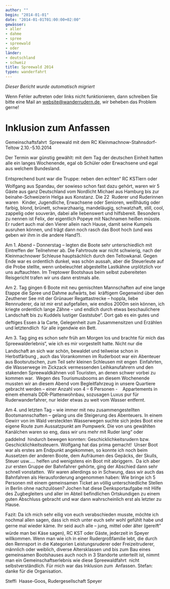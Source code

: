 ```yaml
---
author: ""
begin: "2014-01-01"
date: "2014-01-01T01:00:00+02:00"
gewässer:
- aller
- dahme
- spree
- spreewald
- oder
länder:
- deutschland
- schweiz
title: Spreewald 2014
typen: wanderfahrt
---
```



*Dieser Bericht wurde automatisch migriert*

Wenn Fehler auftreten oder links nicht funktionieren, dann schreiben Sie bitte eine Mail an website@wanderrudern.de, wir beheben das Problem gerne!



# Inklusion zum Anfassen


Gemeinschaftsfahrt  Spreewald mit dem RC Kleinmachnow-Stahnsdorf-Teltow 2.10.-5.10.2014

Der Termin war günstig gewählt: mit dem Tag der deutschen Einheit hatten alle ein langes Wochenende, egal ob Schüler oder Erwachsene und egal aus welchem Bundesland.

Entsprechend bunt war die Truppe: neben den echten“ RC KSTlern oder Wolfgang aus Spandau, der sowieso schon fast dazu gehört, waren wir 5 Gäste aus ganz Deutschland vom Nordlicht Michael aus Hamburg bis zur beinahe-Schweizerin Helga aus Konstanz. Die 22  Ruderer und Ruderinnen waren   Kinder, Jugendliche, Erwachsene oder Senioren, weißhäutig oder farbig, blond, brünett, schwarzhaarig, mandeläugig, schwatzhaft, still, cool, zappelig oder souverän, dabei alle liebenswert und hilfsbereit. Besonders zu nennen ist Felix, der eigentlich Popeye mit Nachnamen heißen müsste.  Er rudert auch mal den Vierer allein nach Hause, damit seine Kumpels ausruhen können, und trägt dann noch rasch das Boot hoch (und was geben wir ihm in die andere Hand?).

Am 1. Abend – Donnerstag – legten die Boote sehr unterschiedlich mit Eintreffen der Teilnehmer ab. Die Fahrtroute war nicht schwierig, nach der Kleinmachnower Schleuse hauptsächlich durch den Teltowkanal. Gegen Ende war es ordentlich dunkel, was schön aussah, aber die Steuerleute auf die Probe stellte, wenn unbeleuchtet abgestellte Lastkähne urplötzlich vor uns auftauchten. Im Treptower Bootshaus beim selbst zubereiteten Reisgericht trafen wir uns dann erstmals alle.

Am 2. Tag gingen 6 Boote mit neu gemischten Mannschaften auf eine lange Etappe die Spree und Dahme aufwärts, bei  kräftigem Gegenwind über den Zeuthener See mit der Grünauer Regattastrecke – hoppla, liebe Rennruderer, da ist mir erst aufgefallen, wie endlos 2000m sein können, ich kriegte ordentlich lange Zähne – und endlich durch etwas beschaulichere Landschaft bis zu Kuddels lustiger Gaststube“. Dort gab es ein gutes und deftiges Essen à la Carte, Gelegenheit zum Zusammensitzen und Erzählen und letztendlich  für alle irgendwie ein Bett.

Am 3. Tag ging es schon sehr früh am Morgen los und brachte für mich das Spreewalderlebnis“, wie ich es mir vorgestellt hatte. Nicht nur die Landschaft an sich war schön, bewaldet und teilweise schon in Herbstfärbung , auch das Vorankommen im Ruderboot war ein Abenteuer aus Bootsrutschen, zum Teil sehr kleinen Schleusen mit engen  Einfahrten, die Wasserwege im Zickzack vermessenden Leihkanufahrern und den stakenden Spreewaldkähnen voll Touristen, an denen schwer vorbei zu kommen war.  Wegen des Tourismusbooms an diesem Wochenende mussten wir an diesem Abend vom Begleitfahrzeug in unsere Quartiere gebracht werden – einer Anzahl von 4 – 6 Personen -    Appartements in einem ehemals DDR-Plattenwohnbau, sozusagen Luxus pur für Ruderwanderfahrer, nur leider etwas zu weit vom Wasser entfernt.

Am 4. und letzten Tag – wie immer mit neu zusammengestellten Bootsmannschaften – gelang uns die Steigerung des Abenteuers. In einem Gewirr von im Wald versteckten Wasserwegen suchte sich jedes Boot eine eigene Route zum Aussatzpunkt am Pumpwerk. Die von uns gewählten Kanälchen waren so eng, dass wir uns mehr mit Ruder lang“ oder  paddelnd  hindurch bewegen konnten: Geschicklichkeitsrudern bzw. Geschicklichkeitssteuern. Wolfgang hat das prima gemacht!  Unser Boot war als erstes am Endpunkt angekommen, so konnte ich noch beim Aussetzen der anderen Boote, dem Aufräumen des Gepäcks, der Skulls, Steuer usw….. helfen und wenigstens ein Boot mit abriggern.  Da ich aber zur ersten Gruppe der Bahnfahrer gehörte, ging der Abschied dann sehr schnell vonstatten.  Wir waren allerdings so in Schwung, dass wir auch das Bahnfahren als Herausforderung angenommen haben: Wie bringe ich 5 Personen mit einem gemeinsamen Ticket an völlig unterschiedliche Stellen in Berlin ohne nachzulösen? Jochen hat diese Denksportaufgabe mit Hilfe des Zugbegleiters und aller im Abteil befindlichen Ortskundigen zu einem guten Abschluss gebracht und war dann wahrscheinlich erst als letzter zu Hause.

Fazit: Da ich mich sehr eilig von euch verabschieden musste, möchte ich nochmal allen sagen, dass ich mich unter euch sehr wohl gefühlt habe und gerne mal wieder käme. Ihr seid auch alle – jung, mittel oder älter (gereift“ würde man bei Käse sagen), RC KST oder Gäste, jederzeit in Speyer willkommen. Wenn man wie ich in einer Rudergroßfamilie lebt, die durch den Rennsport in die Kategorien Leistungsruderer oder Freizeitruderer, männlich oder weiblich, diverse Altersklassen und bis zum Bau eines gemeinsamen Bootshauses auch noch in 3 Standorte unterteilt ist, nimmt man ein Gemeinschaftserlebnis wie diese Spreewaldfahrt  nicht selbstverständlich. Für mich war das Inklusion zum  Anfassen. Stefan: danke für die Organisation.

Steffi  Haase-Goos, Rudergesellschaft Speyer
